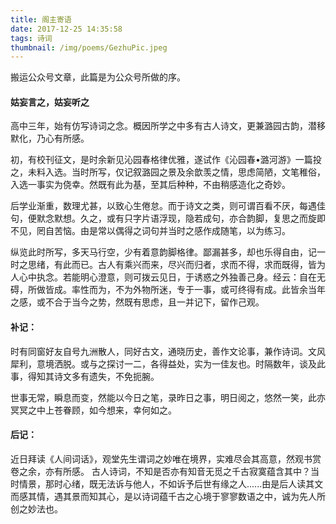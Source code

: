 ```yaml
---
title: 阁主寄语
date: 2017-12-25 14:35:58
tags: 诗词
thumbnail: /img/poems/GezhuPic.jpeg
---
```

搬运公众号文章，此篇是为公众号所做的序。
<!-- more -->

#### 姑妄言之，姑妄听之

高中三年，始有仿写诗词之念。概因所学之中多有古人诗文，更兼潞园古韵，潜移默化，乃心有所感。

初，有校刊征文，是时余新见沁园春格律优雅，遂试作《沁园春•潞河游》一篇投之，未料入选。当时所写，仅记叙潞园之景及余歆羡之情，思虑简陋，文笔稚俗，入选一事实为侥幸。然既有此为基，至其后种种，不由稍感造化之奇妙。

后学业渐重，数理尤甚，以致心生倦怠。而于诗文之类，则可谓百看不厌，每遇佳句，便默念默想。久之，或有只字片语浮现，隐若成句，亦合韵脚，复思之而旋即不见，罔自苦恼。由是常以偶得之词句并当时之感作成随笔，以为练习。

纵览此时所写，多天马行空，少有着意韵脚格律。鄙漏甚多，却也乐得自由，记一时之思绪，有此而已。古人有乘兴而来，尽兴而归者，求而不得，求而既得，皆为人心中执念。若能明心澄意，则可拨云见日，于诱惑之外独善己身。经云：自在无碍，所做皆成。率性而为，不为外物所迷，专于一事，或可终得有成。此皆余当年之感，或不合于当今之势，然既有思虑，且一并记下，留作己观。

#### 补记：

时有同窗好友自号九洲散人，同好古文，通晓历史，善作文论事，兼作诗词。文风犀利，意境洒脱。或与之探讨一二，各得益处，实为一佳友也。时隔数年，谈及此事，得知其诗文多有遗失，不免扼腕。

世事无常，瞬息而变，然能以今日之笔，录昨日之事，明日阅之，悠然一笑，此亦冥冥之中上苍眷顾，如今想来，幸何如之。

#### 后记：

近日拜读《人间词话》，观堂先生谓词之妙唯在境界，实难尽会其高意，然观书赏卷之余，亦有所感。
古人诗词，不知是否亦有知音无觅之千古寂寞蕴含其中？当时情景，那时心绪，既无法诉与他人，不如诉予后世有缘之人......由是后人读其文而感其情，遇其景而知其心，是以诗词蕴千古之心境于寥寥数语之中，诚为先人所创之妙法也。